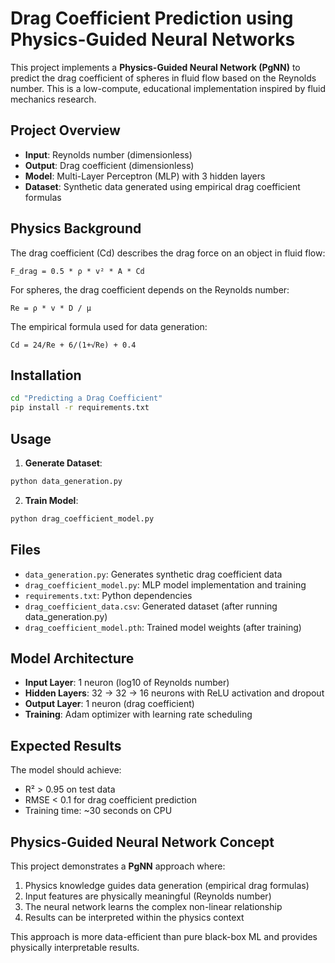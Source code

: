 # Drag Coefficient Prediction using Physics-Guided Neural Networks

This project implements a **Physics-Guided Neural Network (PgNN)** to predict the drag coefficient of spheres in fluid flow based on the Reynolds number. This is a low-compute, educational implementation inspired by fluid mechanics research.

## Project Overview

- **Input**: Reynolds number (dimensionless)
- **Output**: Drag coefficient (dimensionless)
- **Model**: Multi-Layer Perceptron (MLP) with 3 hidden layers
- **Dataset**: Synthetic data generated using empirical drag coefficient formulas

## Physics Background

The drag coefficient (Cd) describes the drag force on an object in fluid flow:
```
F_drag = 0.5 * ρ * v² * A * Cd
```

For spheres, the drag coefficient depends on the Reynolds number:
```
Re = ρ * v * D / μ
```

The empirical formula used for data generation:
```
Cd = 24/Re + 6/(1+√Re) + 0.4
```

## Installation

```bash
cd "Predicting a Drag Coefficient"
pip install -r requirements.txt
```

## Usage

1. **Generate Dataset**:
```bash
python data_generation.py
```

2. **Train Model**:
```bash
python drag_coefficient_model.py
```

## Files

- `data_generation.py`: Generates synthetic drag coefficient data
- `drag_coefficient_model.py`: MLP model implementation and training
- `requirements.txt`: Python dependencies
- `drag_coefficient_data.csv`: Generated dataset (after running data_generation.py)
- `drag_coefficient_model.pth`: Trained model weights (after training)

## Model Architecture

- **Input Layer**: 1 neuron (log10 of Reynolds number)
- **Hidden Layers**: 32 → 32 → 16 neurons with ReLU activation and dropout
- **Output Layer**: 1 neuron (drag coefficient)
- **Training**: Adam optimizer with learning rate scheduling

## Expected Results

The model should achieve:
- R² > 0.95 on test data
- RMSE < 0.1 for drag coefficient prediction
- Training time: ~30 seconds on CPU

## Physics-Guided Neural Network Concept

This project demonstrates a **PgNN** approach where:
1. Physics knowledge guides data generation (empirical drag formulas)
2. Input features are physically meaningful (Reynolds number)
3. The neural network learns the complex non-linear relationship
4. Results can be interpreted within the physics context

This approach is more data-efficient than pure black-box ML and provides physically interpretable results.